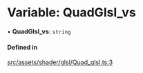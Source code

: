 # Variable: QuadGlsl\_vs

• **QuadGlsl\_vs**: `string`

#### Defined in

[src/assets/shader/glsl/Quad_glsl.ts:3](https://github.com/Orillusion/orillusion/blob/main/src/assets/shader/glsl/Quad_glsl.ts#L3)
